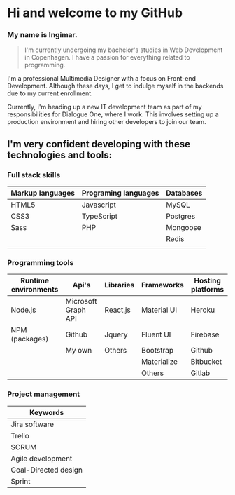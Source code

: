 # Hi and welcome to my GitHub 

### My name is Ingimar. 

> I'm currently undergoing my bachelor's studies in Web Development in Copenhagen. I have a passion for everything related to programming.

I'm a professional Multimedia Designer with a focus on Front-end Development. Although these days, I get to indulge myself in the backends due to my current enrollment.

Currently, I'm heading up a new IT development team as part of my responsibilities for Dialogue One, where I work. This involves setting up a production environment and hiring other developers to join our team.

## I'm very confident developing with these technologies and tools:

### Full stack skills

| Markup languages  | Programing languages  | Databases     |
| -------------     | -------------         | ------------- |
| HTML5             | Javascript            | MySQL         |
| CSS3              | TypeScript            | Postgres      |
| Sass              | PHP                   |  Mongoose     |
|                   |                       | Redis         |
|                   |                       |               |

### Programming tools

| Runtime environments  | Api's                 | Libraries    | Frameworks    | Hosting platforms|
| -------------         | -------------         |------------- | ------------- | -------------    | 
| Node.js               | Microsoft Graph API   |React.js      | Material UI   | Heroku           |
| NPM (packages)        | Github                |Jquery        | Fluent UI     | Firebase         |
|                       | My own                |Others        | Bootstrap     | Github           |
|                       |                       |              | Materialize   | Bitbucket        |
|                       |                       |              | Others        | Gitlab           |

### Project management
| Keywords|
| ------------- |
| Jira software |
| Trello |
| SCRUM |
| Agile development |
| Goal-Directed design |
| Sprint            |

